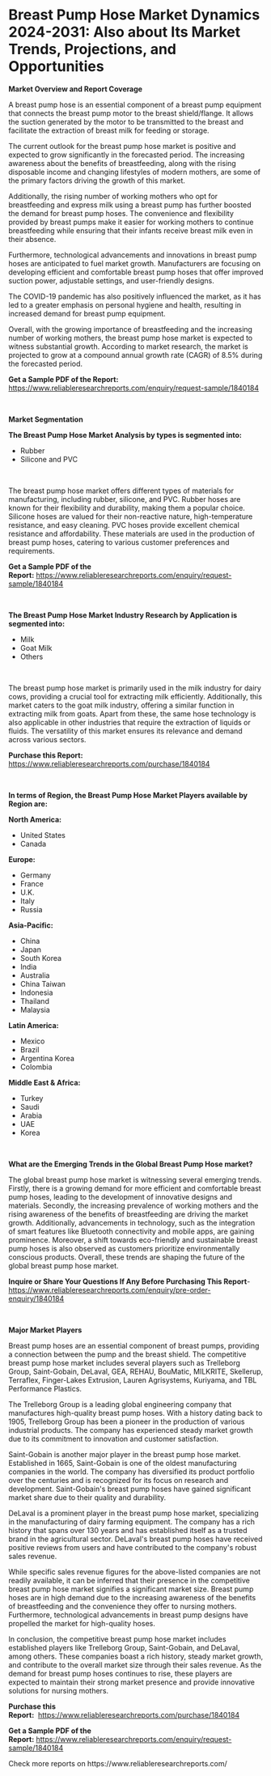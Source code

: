 <p><h1>Breast Pump Hose Market Dynamics 2024-2031: Also about Its Market Trends, Projections, and Opportunities</h1></p><p><strong>Market Overview and Report Coverage</strong></p>
<p><p>A breast pump hose is an essential component of a breast pump equipment that connects the breast pump motor to the breast shield/flange. It allows the suction generated by the motor to be transmitted to the breast and facilitate the extraction of breast milk for feeding or storage.</p><p>The current outlook for the breast pump hose market is positive and expected to grow significantly in the forecasted period. The increasing awareness about the benefits of breastfeeding, along with the rising disposable income and changing lifestyles of modern mothers, are some of the primary factors driving the growth of this market.</p><p>Additionally, the rising number of working mothers who opt for breastfeeding and express milk using a breast pump has further boosted the demand for breast pump hoses. The convenience and flexibility provided by breast pumps make it easier for working mothers to continue breastfeeding while ensuring that their infants receive breast milk even in their absence.</p><p>Furthermore, technological advancements and innovations in breast pump hoses are anticipated to fuel market growth. Manufacturers are focusing on developing efficient and comfortable breast pump hoses that offer improved suction power, adjustable settings, and user-friendly designs.</p><p>The COVID-19 pandemic has also positively influenced the market, as it has led to a greater emphasis on personal hygiene and health, resulting in increased demand for breast pump equipment.</p><p>Overall, with the growing importance of breastfeeding and the increasing number of working mothers, the breast pump hose market is expected to witness substantial growth. According to market research, the market is projected to grow at a compound annual growth rate (CAGR) of 8.5% during the forecasted period.</p></p>
<p><strong>Get a Sample PDF of the Report:</strong> <a href="https://www.reliableresearchreports.com/enquiry/request-sample/1840184">https://www.reliableresearchreports.com/enquiry/request-sample/1840184</a></p>
<p>&nbsp;</p>
<p><strong>Market Segmentation</strong></p>
<p><strong>The Breast Pump Hose Market Analysis by types is segmented into:</strong></p>
<p><ul><li>Rubber</li><li>Silicone and PVC</li></ul></p>
<p>&nbsp;</p>
<p><p>The breast pump hose market offers different types of materials for manufacturing, including rubber, silicone, and PVC. Rubber hoses are known for their flexibility and durability, making them a popular choice. Silicone hoses are valued for their non-reactive nature, high-temperature resistance, and easy cleaning. PVC hoses provide excellent chemical resistance and affordability. These materials are used in the production of breast pump hoses, catering to various customer preferences and requirements.</p></p>
<p><strong>Get a Sample PDF of the Report:</strong>&nbsp;<a href="https://www.reliableresearchreports.com/enquiry/request-sample/1840184">https://www.reliableresearchreports.com/enquiry/request-sample/1840184</a></p>
<p>&nbsp;</p>
<p><strong>The Breast Pump Hose Market Industry Research by Application is segmented into:</strong></p>
<p><ul><li>Milk</li><li>Goat Milk</li><li>Others</li></ul></p>
<p>&nbsp;</p>
<p><p>The breast pump hose market is primarily used in the milk industry for dairy cows, providing a crucial tool for extracting milk efficiently. Additionally, this market caters to the goat milk industry, offering a similar function in extracting milk from goats. Apart from these, the same hose technology is also applicable in other industries that require the extraction of liquids or fluids. The versatility of this market ensures its relevance and demand across various sectors.</p></p>
<p><strong>Purchase this Report:</strong>&nbsp; <a href="https://www.reliableresearchreports.com/purchase/1840184">https://www.reliableresearchreports.com/purchase/1840184</a></p>
<p>&nbsp;</p>
<p><strong>In terms of Region, the Breast Pump Hose Market Players available by Region are:</strong></p>
<p>
    <p> <strong> North America: </strong>
        <ul>
            <li>United States</li>
            <li>Canada</li>
        </ul>
        </p> 
    <p> <strong> Europe: </strong>
        <ul>
            <li>Germany</li>
            <li>France</li>
            <li>U.K.</li>
            <li>Italy</li>
            <li>Russia</li>
        </ul>
        </p> 
    <p> <strong> Asia-Pacific: </strong>
        <ul>
            <li>China</li>
            <li>Japan</li>
            <li>South Korea</li>
            <li>India</li>
            <li>Australia</li>
            <li>China Taiwan</li>
            <li>Indonesia</li>
            <li>Thailand</li>
            <li>Malaysia</li>
        </ul>
        </p> 
    <p> <strong> Latin America: </strong>
        <ul>
            <li>Mexico</li>
            <li>Brazil</li>
            <li>Argentina Korea</li>
            <li>Colombia</li>
        </ul>
        </p> 
    <p> <strong> Middle East & Africa: </strong>
        <ul>
            <li>Turkey</li>
            <li>Saudi</li>
            <li>Arabia</li>
            <li>UAE</li>
            <li>Korea</li>
        </ul>
    </p>
    </p>
<p>&nbsp;</p>
<p><strong>What are the Emerging Trends in the Global Breast Pump Hose market?</strong></p>
<p><p>The global breast pump hose market is witnessing several emerging trends. Firstly, there is a growing demand for more efficient and comfortable breast pump hoses, leading to the development of innovative designs and materials. Secondly, the increasing prevalence of working mothers and the rising awareness of the benefits of breastfeeding are driving the market growth. Additionally, advancements in technology, such as the integration of smart features like Bluetooth connectivity and mobile apps, are gaining prominence. Moreover, a shift towards eco-friendly and sustainable breast pump hoses is also observed as customers prioritize environmentally conscious products. Overall, these trends are shaping the future of the global breast pump hose market.</p></p>
<p><strong>Inquire or Share Your Questions If Any Before Purchasing This Report</strong>- <a href="https://www.reliableresearchreports.com/enquiry/pre-order-enquiry/1840184">https://www.reliableresearchreports.com/enquiry/pre-order-enquiry/1840184</a></p>
<p>&nbsp;</p>
<p><strong>Major Market Players</strong></p>
<p><p>Breast pump hoses are an essential component of breast pumps, providing a connection between the pump and the breast shield. The competitive breast pump hose market includes several players such as Trelleborg Group, Saint-Gobain, DeLaval, GEA, REHAU, BouMatic, MILKRITE, Skellerup, Terraflex, Finger-Lakes Extrusion, Lauren Agrisystems, Kuriyama, and TBL Performance Plastics.</p><p>The Trelleborg Group is a leading global engineering company that manufactures high-quality breast pump hoses. With a history dating back to 1905, Trelleborg Group has been a pioneer in the production of various industrial products. The company has experienced steady market growth due to its commitment to innovation and customer satisfaction.</p><p>Saint-Gobain is another major player in the breast pump hose market. Established in 1665, Saint-Gobain is one of the oldest manufacturing companies in the world. The company has diversified its product portfolio over the centuries and is recognized for its focus on research and development. Saint-Gobain's breast pump hoses have gained significant market share due to their quality and durability.</p><p>DeLaval is a prominent player in the breast pump hose market, specializing in the manufacturing of dairy farming equipment. The company has a rich history that spans over 130 years and has established itself as a trusted brand in the agricultural sector. DeLaval's breast pump hoses have received positive reviews from users and have contributed to the company's robust sales revenue.</p><p>While specific sales revenue figures for the above-listed companies are not readily available, it can be inferred that their presence in the competitive breast pump hose market signifies a significant market size. Breast pump hoses are in high demand due to the increasing awareness of the benefits of breastfeeding and the convenience they offer to nursing mothers. Furthermore, technological advancements in breast pump designs have propelled the market for high-quality hoses.</p><p>In conclusion, the competitive breast pump hose market includes established players like Trelleborg Group, Saint-Gobain, and DeLaval, among others. These companies boast a rich history, steady market growth, and contribute to the overall market size through their sales revenue. As the demand for breast pump hoses continues to rise, these players are expected to maintain their strong market presence and provide innovative solutions for nursing mothers.</p></p>
<p><strong>Purchase this Report:</strong>&nbsp;&nbsp;<a href="https://www.reliableresearchreports.com/purchase/1840184">https://www.reliableresearchreports.com/purchase/1840184</a></p>
<p></p>
<p><strong>Get a Sample PDF of the Report:</strong>&nbsp;<a href="https://www.reliableresearchreports.com/enquiry/request-sample/1840184">https://www.reliableresearchreports.com/enquiry/request-sample/1840184</a></p>
<p>Check more reports on https://www.reliableresearchreports.com/</p>